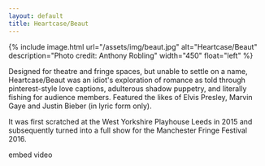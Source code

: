 ```yaml
---
layout: default
title: Heartcase/Beaut
---
```


{% include image.html url="/assets/img/beaut.jpg" alt="Heartcase/Beaut" description="Photo credit: Anthony Robling" width="450" float="left" %}

<div class="text-block" markdown="1">

Designed for theatre and fringe spaces, but unable to settle on a name, Heartcase/Beaut was an idiot's exploration of romance as told through pinterest-style love captions, adulterous shadow puppetry, and literally fishing for audience members. Featured the likes of Elvis Presley, Marvin Gaye and Justin Bieber (in lyric form only).

It was first scratched at the West Yorkshire Playhouse Leeds in 2015 and subsequently turned into a full show for the Manchester Fringe Festival 2016.

</div>

embed video
